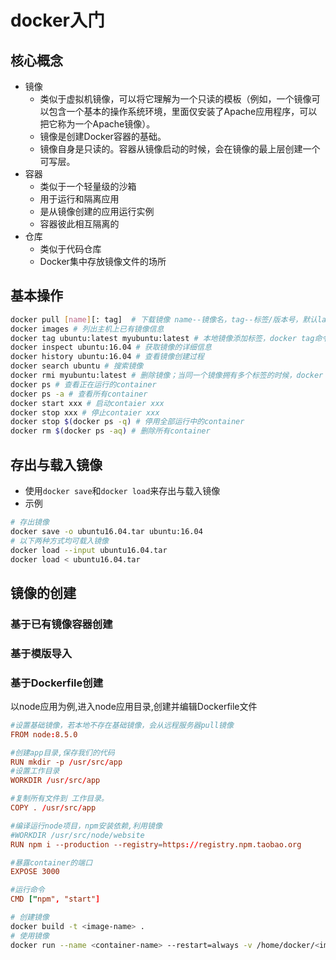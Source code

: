# docker入门

## 核心概念
+ 镜像
    + 类似于虚拟机镜像，可以将它理解为一个只读的模板（例如，一个镜像可以包含一个基本的操作系统环境，里面仅安装了Apache应用程序，可以把它称为一个Apache镜像）。
    + 镜像是创建Docker容器的基础。
    + 镜像自身是只读的。容器从镜像启动的时候，会在镜像的最上层创建一个可写层。
+ 容器
    + 类似于一个轻量级的沙箱
    + 用于运行和隔离应用
    + 是从镜像创建的应用运行实例
    + 容器彼此相互隔离的
+ 仓库
    + 类似于代码仓库
    + Docker集中存放镜像文件的场所

## 基本操作
```bash
docker pull [name][: tag]  # 下载镜像 name--镜像名，tag--标签/版本号，默认latest版本;示例：docker pull ubuntu: 14.04
docker images # 列出主机上已有镜像信息
docker tag ubuntu:latest myubuntu:latest # 本地镜像添加标签，docker tag命令添加的标签实际上起到了类似链接的作用
docker inspect ubuntu:16.04 # 获取镜像的详细信息
docker history ubuntu:16.04 # 查看镜像创建过程
docker search ubuntu # 搜索镜像
docker rmi myubuntu:latest # 删除镜像；当同一个镜像拥有多个标签的时候，docker rmi命令只是删除该镜像多个标签中的指定标签（只有一个标签则会删除镜像文件），并不影响镜像文件
docker ps # 查看正在运行的container
docker ps -a # 查看所有container
docker start xxx # 启动contaier xxx
docker stop xxx # 停止contaier xxx
docker stop $(docker ps -q) # 停用全部运行中的container
docker rm $(docker ps -aq) # 删除所有container
```

## 存出与载入镜像
+ 使用`docker save`和`docker load`来存出与载入镜像
+ 示例
```bash
# 存出镜像
docker save -o ubuntu16.04.tar ubuntu:16.04
# 以下两种方式均可载入镜像
docker load --input ubuntu16.04.tar
docker load < ubuntu16.04.tar
```

## 镜像的创建
### 基于已有镜像容器创建
### 基于模版导入
### 基于Dockerfile创建
以node应用为例,进入node应用目录,创建并编辑Dockerfile文件
```conf
#设置基础镜像，若本地不存在基础镜像，会从远程服务器pull镜像
FROM node:8.5.0

#创建app目录,保存我们的代码
RUN mkdir -p /usr/src/app
#设置工作目录
WORKDIR /usr/src/app

#复制所有文件到 工作目录。
COPY . /usr/src/app

#编译运行node项目，npm安装依赖,利用镜像
#WORKDIR /usr/src/node/website
RUN npm i --production --registry=https://registry.npm.taobao.org

#暴露container的端口
EXPOSE 3000

#运行命令
CMD ["npm", "start"]
```
```bash
# 创建镜像
docker build -t <image-name> .
# 使用镜像
docker run --name <container-name> --restart=always -v /home/docker/<image-name>/logs:/usr/src/app/logs -p 8181:3000 -d <image-name> 
```
